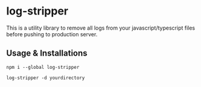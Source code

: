 # log-stripper
This is a utility library to remove all logs from your
javascript/typescript files before pushing to production server.

## Usage & Installations

```
npm i --global log-stripper

log-stripper -d yourdirectory

```